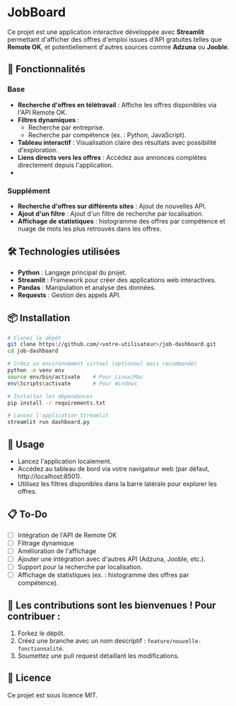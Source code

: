 # JobBoard
Ce projet est une application interactive développée avec **Streamlit** permettant d'afficher des offres d'emploi issues d'API gratuites telles que **Remote OK**, et potentiellement d'autres sources comme **Adzuna** ou **Jooble**.

## 🚀 Fonctionnalités
### Base
- **Recherche d'offres en télétravail** : Affiche les offres disponibles via l'API Remote OK.
- **Filtres dynamiques** : 
  - Recherche par entreprise.
  - Recherche par compétence (ex. : Python, JavaScript).
- **Tableau interactif** : Visualisation claire des résultats avec possibilité d'exploration.
- **Liens directs vers les offres** : Accédez aux annonces complètes directement depuis l'application.
- 
### Supplément
- **Recherche d'offres sur différents sites** : Ajout de nouvelles API.
- **Ajout d'un filtre** : Ajout d'un filtre de recherche par localisation.
- **Affichage de statistiques** : histogramme des offres par compétence et nuage de mots les plus retrouvés dans les offres.

## 🛠️ Technologies utilisées

- **Python** : Langage principal du projet.
- **Streamlit** : Framework pour créer des applications web interactives.
- **Pandas** : Manipulation et analyse des données.
- **Requests** : Gestion des appels API.

## 📦 Installation

```bash
# Clonez le dépôt
git clone https://github.com/<votre-utilisateur>/job-dashboard.git
cd job-dashboard

# Créez un environnement virtuel (optionnel mais recommandé)
python -m venv env
source env/bin/activate    # Pour Linux/Mac
env\Scripts\activate       # Pour Windows

# Installez les dépendances
pip install -r requirements.txt

# Lancez l'application Streamlit
streamlit run dashboard.py
```

## 📑 Usage
- Lancez l'application localement.
- Accédez au tableau de bord via votre navigateur web (par défaut, http://localhost:8501).
- Utilisez les filtres disponibles dans la barre latérale pour explorer les offres.

## 📋 To-Do
- [ ] Intégration de l'API de Remote OK
- [ ] Filtrage dynamique
- [ ] Amélioration de l'affichage
- [ ] Ajouter une intégration avec d'autres API (Adzuna, Jooble, etc.).
- [ ] Support pour la recherche par localisation.
- [ ] Affichage de statistiques (ex. : histogramme des offres par compétence).

## 🤝 Les contributions sont les bienvenues ! Pour contribuer :
1. Forkez le dépôt.
2. Créez une branche avec un nom descriptif : `feature/nouvelle-fonctionnalité`.
3. Soumettez une pull request détaillant les modifications.

## 📜 Licence
Ce projet est sous licence MIT.

